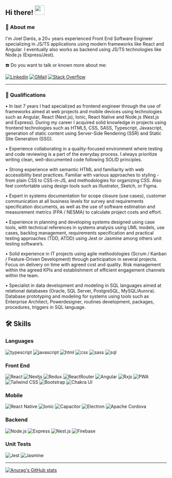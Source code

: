 ## Hi there! <img src="https://raw.githubusercontent.com/MartinHeinz/MartinHeinz/master/wave.gif" width="30px">

### 🚀 About me

I'm Joel Darós, a 20+ years experienced Front End Software Engineer specializing in JS/TS applications using modern frameworks like React and Angular. I eventually also works as backend using JS/TS technologies like Node.js (Express/Jest).

☎️ Do you want to talk or known more about me:

[![Linkedin](https://img.shields.io/badge/Linkedin-0A66C2??style=flat-square&logo=linkedin&logoColor=white)](https://www.linkedin.com/in/joel-darós-95536a21/?locale=en_US "Check my Resume at Linkedin")
[![GMail](https://img.shields.io/badge/Contact_me-EMail-EA4335??style=flat-square&logo=gmail&logoColor=white)](mailto:joel.daros@gmail.com)
[![Stack Overflow](https://img.shields.io/badge/Stack_Overflow-F58025??style=flat-square&logo=stackoverflow&logoColor=white)](https://stackoverflow.com/users/9500119/joel "My profile at Stack Overflow")

---

### 🏅 Qualifications

• In last 7 years I had specialized as frontend engineer through the use of frameworks aimed at web projects and mobile devices using technologies such as Angular, React (Next.js), Ionic, React Native and Node.js (Nest.js and Express). During my career I acquired solid knowledge in projects using frontend technologies such as HTML5, CSS, SASS, Typescript, Javascript, generation of static content using Server-Side Rendering (SSR) and Static Site Generation (SSG).

• Experience collaborating in a quality-focused environment where testing and code reviewing is a part of the everyday process. I always prioritize writing clean, well-documented code following SOLID principles.

• Strong experience with semantic HTML and familiarity with web accessibility best practices. Familiar with various approaches to styling - from plain CSS to CSS-in-JS, and methodologies for organizing CSS. Also feel comfortable using design tools such as Illustrator, Sketch, or Figma.

• Expert in systems documentation for scope closure (use cases), customer communication at all business levels for survey and requirements specification documents, as well as the use of software estimation and measurement metrics (FPA / NESMA) to calculate project costs and effort.

• Experience in planning and developing systems designed using case tools, with technical references in systems analysis using UML models, use cases, backlog management, requirements specification and practical testing approaches (TDD, ATDD) using Jest or Jasmine among others unit testing software’s.

• Solid experience in IT projects using agile methodologies (Scrum / Kanban / Feature-Driven Development) through participation in several projects. Focus on delivery on time with agreed cost and quality. Risk management within the agreed KPIs and establishment of efficient engagement channels within the team.

• Specialist in data development and modeling in SQL languages aimed at relational databases (Oracle, SQL Server, PostgreSQL, MySQL/Aurora). Database prototyping and modeling for systems using tools such as Enterprise Architect, Powerdesigner, routines development, packages, procedures, triggers in SQL language.

## 🛠 Skills

### Languages
![typescript](https://img.shields.io/badge/Typescript-2b63ff?style=for-the-badge&logo=Typescript&logoColor=white)
![javascript](https://img.shields.io/badge/Javascript-3a3a36?style=for-the-badge&logo=Typescript&logoColor=yellow)
![html](https://img.shields.io/badge/html-e34c26?style=for-the-badge&logo=html5&logoColor=white)
![css](https://img.shields.io/badge/css-2b63ff?style=for-the-badge&logo=css3&logoColor=white)
![sass](https://img.shields.io/badge/sass-CD6799?style=for-the-badge&logo=sass&logoColor=white)
![sql](https://img.shields.io/badge/sql-ff0000?style=for-the-badge&logo=oracle&logoColor=white)

### Front End
![React](https://img.shields.io/badge/React-3a3a36?style=for-the-badge&logo=React&logoColor=61DBFB)
![Nextjs](https://img.shields.io/badge/Nextjs-000000?style=for-the-badge&logo=nextdotjs&logoColor=ffffff)
![Redux](https://img.shields.io/badge/Redux-764abc?style=for-the-badge&logo=redux&logoColor=ffffff)
![ReactRouter](https://img.shields.io/badge/ReactRouter-000000?style=for-the-badge&logo=reactrouter&logoColor=dd1b16)
![Angular](https://img.shields.io/badge/Angular-dd1b16?style=for-the-badge&logo=angular&logoColor=ffffff)
![Rxjs](https://img.shields.io/badge/Rxjs-d81b60?style=for-the-badge&logo=rxdb&logoColor=ffffff)
![PWA](https://img.shields.io/badge/pwa-5A0FC8?style=for-the-badge&logo=pwa&logoColor=ffffff)
![Tailwind CSS](https://img.shields.io/badge/tailwind-06B6D4?style=for-the-badge&logo=tailwindcss&logoColor=ffffff)
![Bootstrap](https://img.shields.io/badge/Bootstrap-7952B3?style=for-the-badge&logo=bootstrap&logoColor=ffffff)
![Chakra UI](https://img.shields.io/badge/chakra_ui-319795?style=for-the-badge&logo=chakraui&logoColor=ffffff)

### Mobile

![React Native](https://img.shields.io/badge/React_Native-3a3a36?style=for-the-badge&logo=React&logoColor=61DBFB)
![Ionic](https://img.shields.io/badge/Ionic-3880FF?style=for-the-badge&logo=ionic&logoColor=ffffff)
![Capacitor](https://img.shields.io/badge/Capacitor-119EFF?style=for-the-badge&logo=capacitor&logoColor=ffffff)
![Electron](https://img.shields.io/badge/electron-3a3a36?style=for-the-badge&logo=electron&logoColor=47848F)
![Apache Cordova](https://img.shields.io/badge/Apache_Cordova-000000?style=for-the-badge&logo=apachecordova&logoColor=E8E8E8)

### Backend
![Node.js](https://img.shields.io/badge/Node.js-339933?style=for-the-badge&logo=nodedotjs&logoColor=ffffff)
![Express](https://img.shields.io/badge/express-cecece?style=for-the-badge&logo=express&logoColor=000000)
![Nest.js](https://img.shields.io/badge/Nest.js-E0234E?style=for-the-badge&logo=nestjs&logoColor=ffffff)
![Firebase](https://img.shields.io/badge/Firebase-000000?style=for-the-badge&logo=firebase&logoColor=FFCA28)

### Unit Tests
![Jest](https://img.shields.io/badge/Jest-C21325?style=for-the-badge&logo=jest&logoColor=ffffff)
![Jasmine](https://img.shields.io/badge/Jasmine-8A4182?style=for-the-badge&logo=jasmine&logoColor=ffffff)

---

[![Anurag's GitHub stats](https://github-readme-stats.vercel.app/api?username=mrsparklle&show_icons=true&theme=radical&hide_border=true)](https://github.com/anuraghazra/github-readme-stats)

<!-- [github](https://img.shields.io/badge/GitHub-000000?style=for-the-badge&logo=GitHub&logoColor=white) -->


<!--
**MrSparklle/MrSparklle** is a ✨ _special_ ✨ repository because its `README.md` (this file) appears on your GitHub profile.

Here are some ideas to get you started:

- 🔭 I’m currently working on ...
- 🌱 I’m currently learning ...
- 👯 I’m looking to collaborate on ...
- 🤔 I’m looking for help with ...
- 💬 Ask me about ...
- 📫 How to reach me: ...
- 😄 Pronouns: ...
- ⚡ Fun fact: ...
-->
